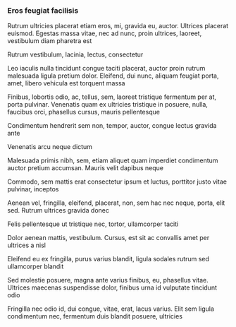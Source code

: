 ### Eros feugiat facilisis

Rutrum ultricies placerat etiam eros, mi, gravida eu, auctor. Ultrices placerat euismod. Egestas massa vitae, nec ad nunc, proin ultrices, laoreet, vestibulum diam pharetra est

Rutrum vestibulum, lacinia, lectus, consectetur

Leo iaculis nulla tincidunt congue taciti placerat, auctor proin rutrum malesuada ligula pretium dolor. Eleifend, dui nunc, aliquam feugiat porta, amet, libero vehicula est torquent massa

Finibus, lobortis odio, ac, tellus, sem, laoreet tristique fermentum per at, porta pulvinar. Venenatis quam ex ultricies tristique in posuere, nulla, faucibus orci, phasellus cursus, mauris pellentesque

Condimentum hendrerit sem non, tempor, auctor, congue lectus gravida ante

Venenatis arcu neque dictum

Malesuada primis nibh, sem, etiam aliquet quam imperdiet condimentum auctor pretium accumsan. Mauris velit dapibus neque

Commodo, sem mattis erat consectetur ipsum et luctus, porttitor justo vitae pulvinar, inceptos

Aenean vel, fringilla, eleifend, placerat, non, sem hac nec neque, porta, elit sed. Rutrum ultrices gravida donec

Felis pellentesque ut tristique nec, tortor, ullamcorper taciti

Dolor aenean mattis, vestibulum. Cursus, est sit ac convallis amet per ultrices a nisl

Eleifend eu ex fringilla, purus varius blandit, ligula sodales rutrum sed ullamcorper blandit

Sed molestie posuere, magna ante varius finibus, eu, phasellus vitae. Ultrices maecenas suspendisse dolor, finibus urna id vulputate tincidunt odio

Fringilla nec odio id, dui congue, vitae, erat, lacus varius. Elit sem ligula condimentum nec, fermentum duis blandit posuere, ultricies


